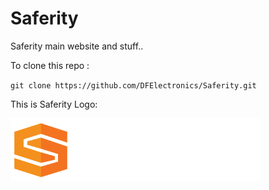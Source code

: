 Saferity
========

Saferity main website and stuff..

To clone this repo : 

`git clone https://github.com/DFElectronics/Saferity.git`

This is Saferity Logo:
 
![alt text](https://github.com/DFElectronics/Saferity/blob/master/images/saferitylogo.png "Saferity")
